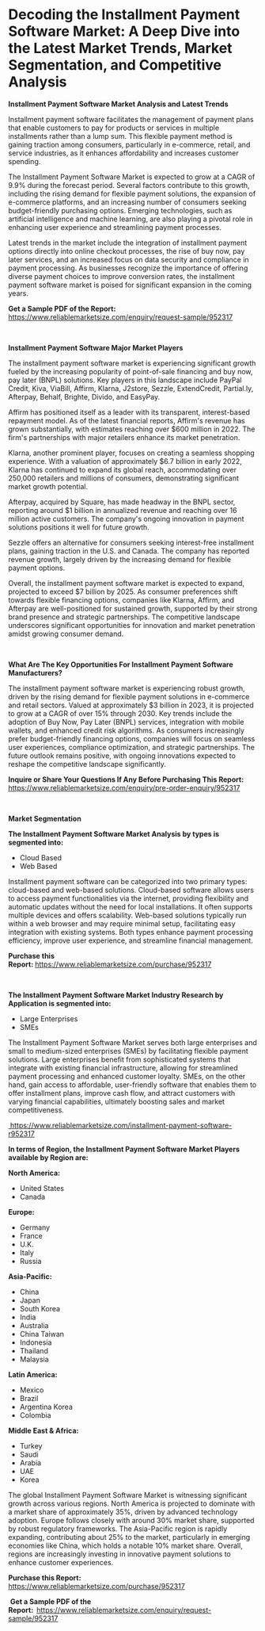 <p><h1>Decoding the Installment Payment Software Market: A Deep Dive into the Latest Market Trends, Market Segmentation, and Competitive Analysis</h1></p><p><strong>Installment Payment Software Market Analysis and Latest Trends</strong></p>
<p><p>Installment payment software facilitates the management of payment plans that enable customers to pay for products or services in multiple installments rather than a lump sum. This flexible payment method is gaining traction among consumers, particularly in e-commerce, retail, and service industries, as it enhances affordability and increases customer spending.</p><p>The Installment Payment Software Market is expected to grow at a CAGR of 9.9% during the forecast period. Several factors contribute to this growth, including the rising demand for flexible payment solutions, the expansion of e-commerce platforms, and an increasing number of consumers seeking budget-friendly purchasing options. Emerging technologies, such as artificial intelligence and machine learning, are also playing a pivotal role in enhancing user experience and streamlining payment processes.</p><p>Latest trends in the market include the integration of installment payment options directly into online checkout processes, the rise of buy now, pay later services, and an increased focus on data security and compliance in payment processing. As businesses recognize the importance of offering diverse payment choices to improve conversion rates, the installment payment software market is poised for significant expansion in the coming years.</p></p>
<p><strong>Get a Sample PDF of the Report:&nbsp;</strong> <a href="https://www.reliablemarketsize.com/enquiry/request-sample/952317?utm_campaign=3207&utm_medium=2&utm_source=Github&utm_content=ia&utm_term=17042025&utm_id=installment-payment-software">https://www.reliablemarketsize.com/enquiry/request-sample/952317</a></p>
<p>&nbsp;</p>
<p><strong>Installment Payment Software Major Market Players</strong></p>
<p><p>The installment payment software market is experiencing significant growth fueled by the increasing popularity of point-of-sale financing and buy now, pay later (BNPL) solutions. Key players in this landscape include PayPal Credit, Kiva, ViaBill, Affirm, Klarna, J2store, Sezzle, ExtendCredit, Partial.ly, Afterpay, Behalf, Brighte, Divido, and EasyPay.</p><p>Affirm has positioned itself as a leader with its transparent, interest-based repayment model. As of the latest financial reports, Affirm's revenue has grown substantially, with estimates reaching over $600 million in 2022. The firm's partnerships with major retailers enhance its market penetration.</p><p>Klarna, another prominent player, focuses on creating a seamless shopping experience. With a valuation of approximately $6.7 billion in early 2022, Klarna has continued to expand its global reach, accommodating over 250,000 retailers and millions of consumers, demonstrating significant market growth potential.</p><p>Afterpay, acquired by Square, has made headway in the BNPL sector, reporting around $1 billion in annualized revenue and reaching over 16 million active customers. The company's ongoing innovation in payment solutions positions it well for future growth.</p><p>Sezzle offers an alternative for consumers seeking interest-free installment plans, gaining traction in the U.S. and Canada. The company has reported revenue growth, largely driven by the increasing demand for flexible payment options.</p><p>Overall, the installment payment software market is expected to expand, projected to exceed $7 billion by 2025. As consumer preferences shift towards flexible financing options, companies like Klarna, Affirm, and Afterpay are well-positioned for sustained growth, supported by their strong brand presence and strategic partnerships. The competitive landscape underscores significant opportunities for innovation and market penetration amidst growing consumer demand.</p></p>
<p>&nbsp;</p>
<p><strong>What Are The Key Opportunities For Installment Payment Software Manufacturers?</strong></p>
<p><p>The installment payment software market is experiencing robust growth, driven by the rising demand for flexible payment solutions in e-commerce and retail sectors. Valued at approximately $3 billion in 2023, it is projected to grow at a CAGR of over 15% through 2030. Key trends include the adoption of Buy Now, Pay Later (BNPL) services, integration with mobile wallets, and enhanced credit risk algorithms. As consumers increasingly prefer budget-friendly financing options, companies will focus on seamless user experiences, compliance optimization, and strategic partnerships. The future outlook remains positive, with ongoing innovations expected to reshape the competitive landscape significantly.</p></p>
<p><strong>Inquire or Share Your Questions If Any Before Purchasing This Report:</strong> <a href="https://www.reliablemarketsize.com/enquiry/pre-order-enquiry/952317?utm_campaign=3207&utm_medium=2&utm_source=Github&utm_content=ia&utm_term=17042025&utm_id=installment-payment-software">https://www.reliablemarketsize.com/enquiry/pre-order-enquiry/952317</a></p>
<p>&nbsp;</p>
<p><strong>Market Segmentation</strong></p>
<p><strong>The Installment Payment Software Market Analysis by types is segmented into:</strong></p>
<p><ul><li>Cloud Based</li><li>Web Based</li></ul></p>
<p><p>Installment payment software can be categorized into two primary types: cloud-based and web-based solutions. Cloud-based software allows users to access payment functionalities via the internet, providing flexibility and automatic updates without the need for local installations. It often supports multiple devices and offers scalability. Web-based solutions typically run within a web browser and may require minimal setup, facilitating easy integration with existing systems. Both types enhance payment processing efficiency, improve user experience, and streamline financial management.</p></p>
<p><strong>Purchase this Report:&nbsp;</strong><a href="https://www.reliablemarketsize.com/purchase/952317?utm_campaign=3207&utm_medium=2&utm_source=Github&utm_content=ia&utm_term=17042025&utm_id=installment-payment-software">https://www.reliablemarketsize.com/purchase/952317</a></p>
<p>&nbsp;</p>
<p><strong>The Installment Payment Software Market Industry Research by Application is segmented into:</strong></p>
<p><ul><li>Large Enterprises</li><li>SMEs</li></ul></p>
<p><p>The Installment Payment Software Market serves both large enterprises and small to medium-sized enterprises (SMEs) by facilitating flexible payment solutions. Large enterprises benefit from sophisticated systems that integrate with existing financial infrastructure, allowing for streamlined payment processing and enhanced customer loyalty. SMEs, on the other hand, gain access to affordable, user-friendly software that enables them to offer installment plans, improve cash flow, and attract customers with varying financial capabilities, ultimately boosting sales and market competitiveness.</p></p>
<p><a href="https://www.reliablemarketsize.com/installment-payment-software-r952317?utm_campaign=3207&utm_medium=2&utm_source=Github&utm_content=ia&utm_term=17042025&utm_id=installment-payment-software">&nbsp;https://www.reliablemarketsize.com/installment-payment-software-r952317</a></p>
<p><strong>In terms of Region, the Installment Payment Software Market Players available by Region are:</strong></p>
<p>
    <p> <strong> North America: </strong>
        <ul>
            <li>United States</li>
            <li>Canada</li>
        </ul>
        </p> 
    <p> <strong> Europe: </strong>
        <ul>
            <li>Germany</li>
            <li>France</li>
            <li>U.K.</li>
            <li>Italy</li>
            <li>Russia</li>
        </ul>
        </p> 
    <p> <strong> Asia-Pacific: </strong>
        <ul>
            <li>China</li>
            <li>Japan</li>
            <li>South Korea</li>
            <li>India</li>
            <li>Australia</li>
            <li>China Taiwan</li>
            <li>Indonesia</li>
            <li>Thailand</li>
            <li>Malaysia</li>
        </ul>
        </p> 
    <p> <strong> Latin America: </strong>
        <ul>
            <li>Mexico</li>
            <li>Brazil</li>
            <li>Argentina Korea</li>
            <li>Colombia</li>
        </ul>
        </p> 
    <p> <strong> Middle East & Africa: </strong>
        <ul>
            <li>Turkey</li>
            <li>Saudi</li>
            <li>Arabia</li>
            <li>UAE</li>
            <li>Korea</li>
        </ul>
    </p>
    </p>
<p><p>The global Installment Payment Software Market is witnessing significant growth across various regions. North America is projected to dominate with a market share of approximately 35%, driven by advanced technology adoption. Europe follows closely with around 30% market share, supported by robust regulatory frameworks. The Asia-Pacific region is rapidly expanding, contributing about 25% to the market, particularly in emerging economies like China, which holds a notable 10% market share. Overall, regions are increasingly investing in innovative payment solutions to enhance customer experiences.</p></p>
<p><strong>Purchase this Report: </strong><a href="https://www.reliablemarketsize.com/purchase/952317?utm_campaign=3207&utm_medium=2&utm_source=Github&utm_content=ia&utm_term=17042025&utm_id=installment-payment-software">https://www.reliablemarketsize.com/purchase/952317</a></p>
<p>&nbsp;<strong>Get a Sample PDF of the Report:&nbsp;&nbsp;</strong><a href="https://www.reliablemarketsize.com/enquiry/request-sample/952317?utm_campaign=3207&utm_medium=2&utm_source=Github&utm_content=ia&utm_term=17042025&utm_id=installment-payment-software">https://www.reliablemarketsize.com/enquiry/request-sample/952317</a></p>
<p><strong></strong></p>
<p><p></p><p></p><p></p></p>